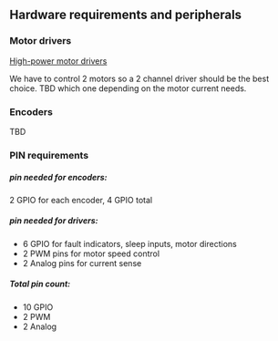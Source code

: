 ## Hardware requirements and peripherals

### Motor drivers
[High-power motor drivers](https://www.pololu.com/category/11/brushed-dc-motor-drivers)

We have to control 2 motors so a 2 channel driver should be the best choice.
TBD which one depending on the motor current needs.

### Encoders

TBD

### PIN requirements
##### pin needed for encoders:
2 GPIO for each encoder, 4 GPIO total

##### pin needed for drivers:
* 6 GPIO for fault indicators, sleep inputs, motor directions
* 2 PWM pins for motor speed control
* 2 Analog pins for current sense

##### Total pin count:
* 10 GPIO
* 2 PWM
* 2 Analog
